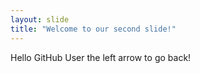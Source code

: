 ```yaml
---
layout: slide
title: "Welcome to our second slide!"
---
```

Hello GitHub
User the left arrow to go back!
